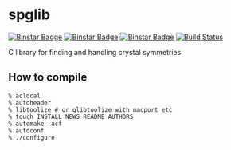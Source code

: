 spglib
======
[![Binstar Badge](https://anaconda.org/jochym/spglib/badges/version.svg)](https://anaconda.org/jochym/spglib)
[![Binstar Badge](https://anaconda.org/jochym/spglib/badges/downloads.svg)](https://anaconda.org/jochym/spglib)
[![Binstar Badge](https://anaconda.org/jochym/spglib/badges/installer/conda.svg)](https://conda.anaconda.org/jochym/spglib)
[![Build Status](https://travis-ci.org/jochym/spglib.svg?branch=master)](https://travis-ci.org/jochym/spglib)

C library for finding and handling crystal symmetries

How to compile
---------------

    % aclocal
    % autoheader
    % libtoolize # or glibtoolize with macport etc
    % touch INSTALL NEWS README AUTHORS
    % automake -acf
    % autoconf
    % ./configure
